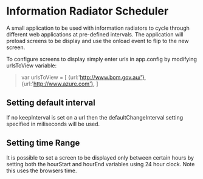 # Information Radiator Scheduler #

A small application to be used with information radiators to cycle through different web applications at pre-defined intervals. The application will preload screens to be display and use the onload event to flip to the new screen.

To configure screens to display simply enter urls in app.config by modifying urlsToView variable:

> var urlsToView = 
> [
> 						{url:'http://www.bom.gov.au/'},
> 						{url:'http://www.azure.com'},
> 					 ]

## Setting default interval ##

If no keepInterval is set on a url then the defaultChangeInterval setting specified in miliseconds will be used.

## Setting time Range ##

It is possible to set a screen to be displayed only between certain hours by setting both the hourStart and hourEnd variables using 24 hour clock. Note this uses the browsers time.
 